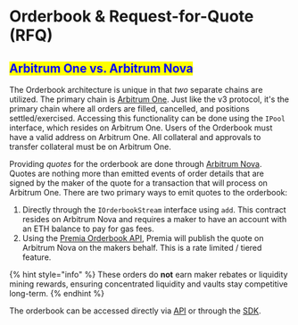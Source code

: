 # Orderbook & Request-for-Quote (RFQ)

## <mark style="color:blue;">Arbitrum One vs. Arbitrum Nova</mark>

The Orderbook architecture is unique in that _two_ separate chains are utilized. The primary chain is [Arbitrum One](https://arbitrum.io/). Just like the v3 protocol, it's the primary chain where all orders are filled, cancelled, and positions settled/exercised.   Accessing this functionality can be done using the `IPool` interface, which resides on Arbitrum One. Users of the Orderbook must have a valid address on Arbitrum One. All collateral and approvals to transfer collateral must be on Arbitrum One.&#x20;

Providing _quotes_ for the orderbook are done through [Arbitrum Nova](https://nova.arbitrum.io/).  Quotes are nothing more than emitted events of order details that are signed by the maker of the quote for a transaction that will process on Arbitrum One.   There are two primary ways to emit quotes to the orderbook:

1. Directly through the `IOrderbookStream` interface using `add`.  This contract resides on Arbitrum Nova and requires a maker to have an account with an ETH balance to pay for gas fees. &#x20;
2. Using the [Premia Orderbook API](../../api/orderbook-api/),  Premia will publish the quote on Arbitrum Nova on the makers behalf.   This is a rate limited / tiered feature.

{% hint style="info" %}
These orders do **not** earn maker rebates or liquidity mining rewards, ensuring concentrated liquidity and vaults stay competitive long-term.
{% endhint %}

The orderbook can be accessed directly via [API](../../api/orderbook-api/) or through the [SDK](../../sdk/). &#x20;
